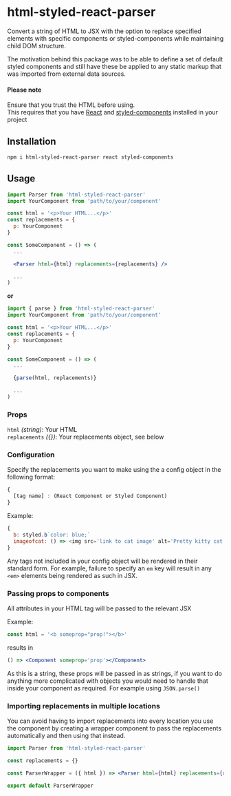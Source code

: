 # html-styled-react-parser

Convert a string of HTML to JSX with the option to replace specified elements with specific components or styled-components while maintaining child DOM structure.

The motivation behind this package was to be able to define a set of default styled components and still have these be applied to any static markup that was imported from external data sources.

#### Please note

Ensure that you trust the HTML before using.<br>
This requires that you have [React](https://reactjs.org/) and [styled-components](https://styled-components.com/) installed in your project

## Installation

```bash
npm i html-styled-react-parser react styled-components

```

## Usage 

```jsx
import Parser from 'html-styled-react-parser'
import YourComponent from 'path/to/your/component'

const html = '<p>Your HTML...</p>'
const replacements = {
  p: YourComponent
}

const SomeComponent = () => (
  ...

  <Parser html={html} replacements={replacements} />

  ...
)
```

**or**

```jsx
import { parse } from 'html-styled-react-parser'
import YourComponent from 'path/to/your/component'

const html = '<p>Your HTML...</p>'
const replacements = {
  p: YourComponent
}

const SomeComponent = () => (
  ...

  {parse(html, replacements)}

  ...
)
```

### Props

`html` _*(string)*_: Your HTML<br>
`replacements` _*({})*_: Your replacements object, see below

### Configuration

Specify the replacements you want to make using the a config object in the following format:

```js
{
  [tag name] : (React Component or Styled Component)
}
```

Example:
```js
{
  b: styled.b`color: blue;`
  imageofcat: () => <img src='link to cat image' alt='Pretty kitty cat'>
}
```

Any tags not included in your config object will be rendered in their standard form. For example, failure to specify an `em` key will result in any `<em>` elements being rendered as such in JSX.

### Passing props to components

All attributes in your HTML tag will be passed to the relevant JSX

Example:
```jsx
const html = '<b someprop="prop!"></b>'
``` 
results in
```jsx
() => <Component someprop='prop'></Component>
```

As this is a string, these props will be passed in as strings, if you want to do anything more complicated with objects you would need to handle that inside your component as required. For example using `JSON.parse()`

### Importing replacements in multiple locations

You can avoid having to import replacements into every location you use the component by creating a wrapper component to pass the replacements automatically and then using that instead.

```jsx
import Parser from 'html-styled-react-parser'

const replacements = {}

const ParserWrapper = ({ html }) => <Parser html={html} replacements={replacements} />

export default ParserWrapper
```
